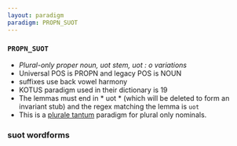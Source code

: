 ```yaml
---
layout: paradigm
paradigm: PROPN_SUOT
---
```

### ` PROPN_SUOT `

* _Plural-only proper noun, uot stem, uot : o variations_
* Universal POS is PROPN and legacy POS is NOUN
* suffixes use back vowel harmony
* KOTUS paradigm used in their dictionary is 19
* The lemmas must end in * uot * (which will be deleted to form an invariant stub) and the regex matching the lemma is ` uot `
* This is a [plurale tantum](https://en.wikipedia.org/wiki/Plurale_tantum) paradigm for plural only nominals.

### suot wordforms


